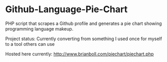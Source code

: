 # Github-Language-Pie-Chart
PHP script that scrapes a Github profile and generates a pie chart showing programming language makeup.

Project status: Currently converting from something I used once for myself to a tool others can use

Hosted here currently: http://www.brianboll.com/piechart/piechart.php
